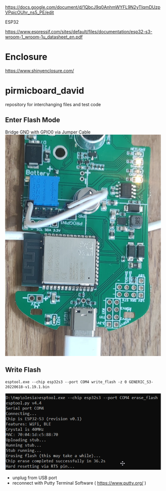 
https://docs.google.com/document/d/1QbcJ9q0AnhmWYFL9N2yTIqmDUzpVPqicOUhr_ns5_PE/edit

ESP32

https://www.espressif.com/sites/default/files/documentation/esp32-s3-wroom-1_wroom-1u_datasheet_en.pdf
# Enclosure 
https://www.shinyenclosure.com/
# pirmicboard_david
 repository for interchanging files and test code

## Enter Flash Mode
Bridge GND with GPIO0 via Jumper Cable
![Flashing](flashing.png)

## Write Flash

```
esptool.exe --chip esp32s3 --port COM4 write_flash -z 0 GENERIC_S3-20220618-v1.19.1.bin
```
![Flashing](writeflash.png)
* unplug from USB port
* reconnect with Putty Terminal Software ( https://www.putty.org/ )

